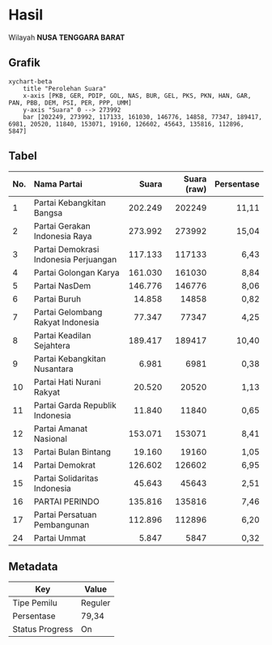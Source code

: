# Hasil

Wilayah **NUSA TENGGARA BARAT**

## Grafik

```mermaid
xychart-beta
    title "Perolehan Suara"
    x-axis [PKB, GER, PDIP, GOL, NAS, BUR, GEL, PKS, PKN, HAN, GAR, PAN, PBB, DEM, PSI, PER, PPP, UMM]
    y-axis "Suara" 0 --> 273992
    bar [202249, 273992, 117133, 161030, 146776, 14858, 77347, 189417, 6981, 20520, 11840, 153071, 19160, 126602, 45643, 135816, 112896, 5847]
```

## Tabel

| No. | Nama Partai                           | Suara   | Suara (raw) | Persentase |
|:--- |:------------------------------------- | -------:| -----------:| ----------:|
| 1   | Partai Kebangkitan Bangsa             | 202.249 | 202249      | 11,11      |
| 2   | Partai Gerakan Indonesia Raya         | 273.992 | 273992      | 15,04      |
| 3   | Partai Demokrasi Indonesia Perjuangan | 117.133 | 117133      | 6,43       |
| 4   | Partai Golongan Karya                 | 161.030 | 161030      | 8,84       |
| 5   | Partai NasDem                         | 146.776 | 146776      | 8,06       |
| 6   | Partai Buruh                          | 14.858  | 14858       | 0,82       |
| 7   | Partai Gelombang Rakyat Indonesia     | 77.347  | 77347       | 4,25       |
| 8   | Partai Keadilan Sejahtera             | 189.417 | 189417      | 10,40      |
| 9   | Partai Kebangkitan Nusantara          | 6.981   | 6981        | 0,38       |
| 10  | Partai Hati Nurani Rakyat             | 20.520  | 20520       | 1,13       |
| 11  | Partai Garda Republik Indonesia       | 11.840  | 11840       | 0,65       |
| 12  | Partai Amanat Nasional                | 153.071 | 153071      | 8,41       |
| 13  | Partai Bulan Bintang                  | 19.160  | 19160       | 1,05       |
| 14  | Partai Demokrat                       | 126.602 | 126602      | 6,95       |
| 15  | Partai Solidaritas Indonesia          | 45.643  | 45643       | 2,51       |
| 16  | PARTAI PERINDO                        | 135.816 | 135816      | 7,46       |
| 17  | Partai Persatuan Pembangunan          | 112.896 | 112896      | 6,20       |
| 24  | Partai Ummat                          | 5.847   | 5847        | 0,32       |


## Metadata

| Key             | Value   |
| --------------- | ------- |
| Tipe Pemilu     | Reguler |
| Persentase      | 79,34   |
| Status Progress | On      |



